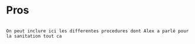 # Pros

```{note}

On peut inclure ici les differentes procedures dont Alex a parlé pour la sanitation tout ca


```